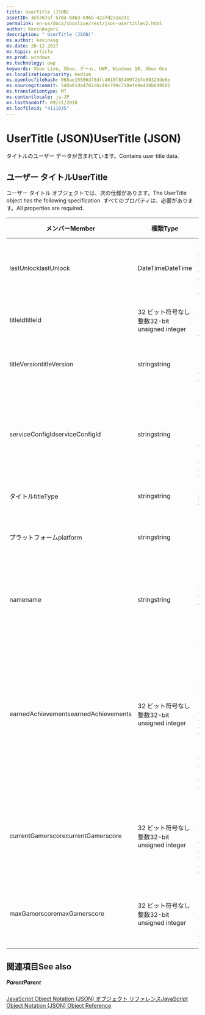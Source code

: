 ```yaml
---
title: UserTitle (JSON)
assetID: 3e5767af-5704-8463-696b-42a7d2a1e231
permalink: en-us/docs/xboxlive/rest/json-usertitlev2.html
author: KevinAsgari
description: " UserTitle (JSON)"
ms.author: kevinasg
ms.date: 20-12-2017
ms.topic: article
ms.prod: windows
ms.technology: uwp
keywords: Xbox Live, Xbox, ゲーム, UWP, Windows 10, Xbox One
ms.localizationpriority: medium
ms.openlocfilehash: 068ae15566d73dfc4610f8540972b7e80329de8e
ms.sourcegitcommit: 5dda01da4702cbc49c799c750efe0e430b699502
ms.translationtype: MT
ms.contentlocale: ja-JP
ms.lasthandoff: 09/21/2018
ms.locfileid: "4111035"
---
```

# <a name="usertitle-json"></a><span data-ttu-id="beecb-104">UserTitle (JSON)</span><span class="sxs-lookup"><span data-stu-id="beecb-104">UserTitle (JSON)</span></span>
<span data-ttu-id="beecb-105">タイトルのユーザー データが含まれています。</span><span class="sxs-lookup"><span data-stu-id="beecb-105">Contains user title data.</span></span> 
<a id="ID4EN"></a>

 
## <a name="usertitle"></a><span data-ttu-id="beecb-106">ユーザー タイトル</span><span class="sxs-lookup"><span data-stu-id="beecb-106">UserTitle</span></span>
 
<span data-ttu-id="beecb-107">ユーザー タイトル オブジェクトでは、次の仕様があります。</span><span class="sxs-lookup"><span data-stu-id="beecb-107">The UserTitle object has the following specification.</span></span> <span data-ttu-id="beecb-108">すべてのプロパティは、必要があります。</span><span class="sxs-lookup"><span data-stu-id="beecb-108">All properties are required.</span></span>
 
| <span data-ttu-id="beecb-109">メンバー</span><span class="sxs-lookup"><span data-stu-id="beecb-109">Member</span></span>| <span data-ttu-id="beecb-110">種類</span><span class="sxs-lookup"><span data-stu-id="beecb-110">Type</span></span>| <span data-ttu-id="beecb-111">説明</span><span class="sxs-lookup"><span data-stu-id="beecb-111">Description</span></span>| 
| --- | --- | --- | 
| <span data-ttu-id="beecb-112">lastUnlock</span><span class="sxs-lookup"><span data-stu-id="beecb-112">lastUnlock</span></span>| <span data-ttu-id="beecb-113">DateTime</span><span class="sxs-lookup"><span data-stu-id="beecb-113">DateTime</span></span>| <span data-ttu-id="beecb-114">実績が最後に獲得した時刻。</span><span class="sxs-lookup"><span data-stu-id="beecb-114">The time an achievement was last earned.</span></span>| 
| <span data-ttu-id="beecb-115">titleId</span><span class="sxs-lookup"><span data-stu-id="beecb-115">titleId</span></span>| <span data-ttu-id="beecb-116">32 ビット符号なし整数</span><span class="sxs-lookup"><span data-stu-id="beecb-116">32-bit unsigned integer</span></span>| <span data-ttu-id="beecb-117">タイトルの一意の識別子。</span><span class="sxs-lookup"><span data-stu-id="beecb-117">The unique identifier for the title.</span></span>| 
| <span data-ttu-id="beecb-118">titleVersion</span><span class="sxs-lookup"><span data-stu-id="beecb-118">titleVersion</span></span>| <span data-ttu-id="beecb-119">string</span><span class="sxs-lookup"><span data-stu-id="beecb-119">string</span></span>| <span data-ttu-id="beecb-120">タイトルのバージョンです。</span><span class="sxs-lookup"><span data-stu-id="beecb-120">The version of the title.</span></span>| 
| <span data-ttu-id="beecb-121">serviceConfigId</span><span class="sxs-lookup"><span data-stu-id="beecb-121">serviceConfigId</span></span>| <span data-ttu-id="beecb-122">string</span><span class="sxs-lookup"><span data-stu-id="beecb-122">string</span></span>| <span data-ttu-id="beecb-123">タイトルに関連付けられているプライマリ サービス構成のセットの ID です。</span><span class="sxs-lookup"><span data-stu-id="beecb-123">ID of the primary service config set associated with the title.</span></span>| 
| <span data-ttu-id="beecb-124">タイトル</span><span class="sxs-lookup"><span data-stu-id="beecb-124">titleType</span></span>| <span data-ttu-id="beecb-125">string</span><span class="sxs-lookup"><span data-stu-id="beecb-125">string</span></span>| <span data-ttu-id="beecb-126">タイトルの種類。</span><span class="sxs-lookup"><span data-stu-id="beecb-126">The title type.</span></span>| 
| <span data-ttu-id="beecb-127">プラットフォーム</span><span class="sxs-lookup"><span data-stu-id="beecb-127">platform</span></span>| <span data-ttu-id="beecb-128">string</span><span class="sxs-lookup"><span data-stu-id="beecb-128">string</span></span>| <span data-ttu-id="beecb-129">サポートされているプラットフォームです。</span><span class="sxs-lookup"><span data-stu-id="beecb-129">The supported platform.</span></span>| 
| <span data-ttu-id="beecb-130">name</span><span class="sxs-lookup"><span data-stu-id="beecb-130">name</span></span>| <span data-ttu-id="beecb-131">string</span><span class="sxs-lookup"><span data-stu-id="beecb-131">string</span></span>| <span data-ttu-id="beecb-132">このタイトルのテキストの名前。</span><span class="sxs-lookup"><span data-stu-id="beecb-132">The text name of this title.</span></span> <span data-ttu-id="beecb-133">最大長 22 です。</span><span class="sxs-lookup"><span data-stu-id="beecb-133">Maximum length 22.</span></span>| 
| <span data-ttu-id="beecb-134">earnedAchievements</span><span class="sxs-lookup"><span data-stu-id="beecb-134">earnedAchievements</span></span>| <span data-ttu-id="beecb-135">32 ビット符号なし整数</span><span class="sxs-lookup"><span data-stu-id="beecb-135">32-bit unsigned integer</span></span>| <span data-ttu-id="beecb-136">実績の数は、ロック解除した実績を含む、タイトルの獲得し、課題が正常に完了します。</span><span class="sxs-lookup"><span data-stu-id="beecb-136">The number of achievements earned for the title, including unlocked achievements and successfully completed challenges.</span></span>| 
| <span data-ttu-id="beecb-137">currentGamerscore</span><span class="sxs-lookup"><span data-stu-id="beecb-137">currentGamerscore</span></span>| <span data-ttu-id="beecb-138">32 ビット符号なし整数</span><span class="sxs-lookup"><span data-stu-id="beecb-138">32-bit unsigned integer</span></span>| <span data-ttu-id="beecb-139">このユーザーがこのタイトルでの原因の合計ゲーマー スコア。</span><span class="sxs-lookup"><span data-stu-id="beecb-139">The total gamerscore this user has earned in this title.</span></span>| 
| <span data-ttu-id="beecb-140">maxGamerscore</span><span class="sxs-lookup"><span data-stu-id="beecb-140">maxGamerscore</span></span>| <span data-ttu-id="beecb-141">32 ビット符号なし整数</span><span class="sxs-lookup"><span data-stu-id="beecb-141">32-bit unsigned integer</span></span>| <span data-ttu-id="beecb-142">このタイトルの合計の考えられるゲーマー スコア。</span><span class="sxs-lookup"><span data-stu-id="beecb-142">The total possible gamerscore for this title.</span></span>| 
  
<a id="ID4EFE"></a>

 
## <a name="see-also"></a><span data-ttu-id="beecb-143">関連項目</span><span class="sxs-lookup"><span data-stu-id="beecb-143">See also</span></span>
 
<a id="ID4EHE"></a>

 
##### <a name="parent"></a><span data-ttu-id="beecb-144">Parent</span><span class="sxs-lookup"><span data-stu-id="beecb-144">Parent</span></span> 

[<span data-ttu-id="beecb-145">JavaScript Object Notation (JSON) オブジェクト リファレンス</span><span class="sxs-lookup"><span data-stu-id="beecb-145">JavaScript Object Notation (JSON) Object Reference</span></span>](atoc-xboxlivews-reference-json.md)

   